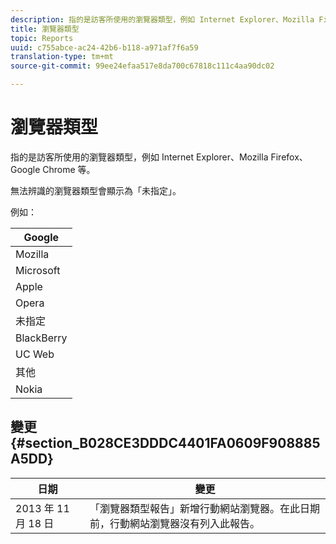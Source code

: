 ```yaml
---
description: 指的是訪客所使用的瀏覽器類型，例如 Internet Explorer、Mozilla Firefox、Google Chrome 等。
title: 瀏覽器類型
topic: Reports
uuid: c755abce-ac24-42b6-b118-a971af7f6a59
translation-type: tm+mt
source-git-commit: 99ee24efaa517e8da700c67818c111c4aa90dc02

---
```



# 瀏覽器類型

指的是訪客所使用的瀏覽器類型，例如 Internet Explorer、Mozilla Firefox、Google Chrome 等。

無法辨識的瀏覽器類型會顯示為「未指定」。

例如：

| Google |
|---|
| Mozilla |
| Microsoft |
| Apple |
| Opera |
| 未指定 |
| BlackBerry |
| UC Web |
| 其他 |
| Nokia |

## 變更 {#section_B028CE3DDDC4401FA0609F908885A5DD}

| 日期 | 變更 |
|---|---|
| 2013 年 11 月 18 日 | 「瀏覽器類型報告」新增行動網站瀏覽器。在此日期前，行動網站瀏覽器沒有列入此報告。 |

